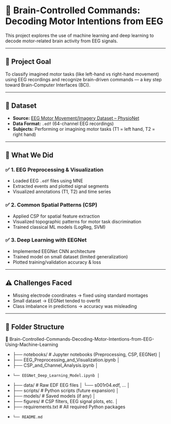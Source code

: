# 🧠 Brain-Controlled Commands: Decoding Motor Intentions from EEG

This project explores the use of machine learning and deep learning to decode motor-related brain activity from EEG signals.

---

## 📌 Project Goal

To classify imagined motor tasks (like left-hand vs right-hand movement) using EEG recordings and recognize brain-driven commands — a key step toward Brain-Computer Interfaces (BCI).

---

## 🔬 Dataset

- **Source:** [EEG Motor Movement/Imagery Dataset – PhysioNet](https://physionet.org/content/eegmmidb/1.0.0/)
- **Data Format:** `.edf` (64-channel EEG recordings)
- **Subjects:** Performing or imagining motor tasks (T1 = left hand, T2 = right hand)

---

## 🧪 What We Did

### ✅ 1. EEG Preprocessing & Visualization
- Loaded EEG `.edf` files using MNE
- Extracted events and plotted signal segments
- Visualized annotations (T1, T2) and time series

### ✅ 2. Common Spatial Patterns (CSP)
- Applied CSP for spatial feature extraction
- Visualized topographic patterns for motor task discrimination
- Trained classical ML models (LogReg, SVM)

### ✅ 3. Deep Learning with EEGNet
- Implemented EEGNet CNN architecture
- Trained model on small dataset (limited generalization)
- Plotted training/validation accuracy & loss

---

## ⚠️ Challenges Faced

- Missing electrode coordinates → fixed using standard montages
- Small dataset → EEGNet tended to overfit
- Class imbalance in predictions → accuracy was misleading

---

## 📁 Folder Structure
📁 Brain-Controlled-Commands-Decoding-Motor-Intentions-from-EEG-Using-Machine-Learning 
-  ├── notebooks/ # Jupyter notebooks (Preprocessing, CSP, EEGNet) │ 
-  ├── EEG_Preprocessing_and_Visualization.ipynb │ 
-  ├── CSP_and_Channel_Analysis.ipynb │ 
-     └── EEGNet_Deep_Learning_Model.ipynb │ 
-  ├── data/ # Raw EDF EEG files │ 
    └── s001r04.edf, ... │ 
-  ├── scripts/ # Python scripts (future expansion) │ 
-  ├── models/ # Saved models (if any) │ 
-  ├── figures/ # CSP filters, EEG signal plots, etc. │ 
-  ├── requirements.txt # All required Python packages 
-     └── README.md 

